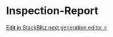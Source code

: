 # Inspection-Report

[Edit in StackBlitz next generation editor ⚡️](https://stackblitz.com/~/github.com/CleanExpo/Inspection-Report)